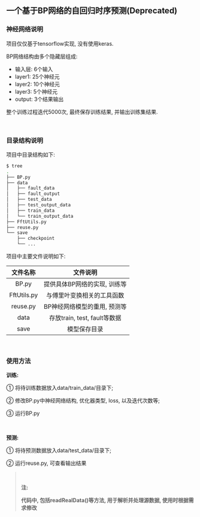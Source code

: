 ## 一个基于BP网络的自回归时序预测(Deprecated)

### 神经网络说明

项目仅仅基于tensorflow实现, 没有使用keras.

BP网络结构由多个隐藏层组成:

-   输入层: 6个输入
-   layer1: 25个神经元
-   layer2: 10个神经元
-   layer3: 5个神经元
-   output: 3个结果输出

整个训练过程迭代5000次, 最终保存训练结果, 并输出训练集结果.

<br/>

### 目录结构说明

项目中目录结构如下:

```bash
$ tree
.
├── BP.py
├── data
│   ├── fault_data
│   ├── fault_output
│   ├── test_data
│   ├── test_output_data
│   ├── train_data
│   └── train_output_data
├── FftUtils.py
├── reuse.py
└── save
    ├── checkpoint
    └── ...

```

项目中主要文件说明如下:

|  文件名称   |           文件说明           |
| :---------: | :--------------------------: |
|    BP.py    | 提供具体BP网络的实现, 训练等 |
| FftUtils.py |  与傅里叶变换相关的工具函数  |
|  reuse.py   | BP神经网络模型的重用, 预测等 |
|    data     | 存放train, test, fault等数据 |
|    save     |         模型保存目录         |

<br/>

### 使用方法

**训练:**

① 将待训练数据放入data/train_data/目录下;

② 修改BP.py中神经网络结构, 优化器类型, loss, 以及迭代次数等;

③ 运行BP.py

<br/>

**预测:**

① 将待预测数据放入data/test_data/目录下;

② 运行reuse.py, 可查看输出结果

>   <br/>
>
>   **注:**
>
>   **代码中, 包括readRealData()等方法, 用于解析并处理源数据, 使用时根据需求修改**

<br/>